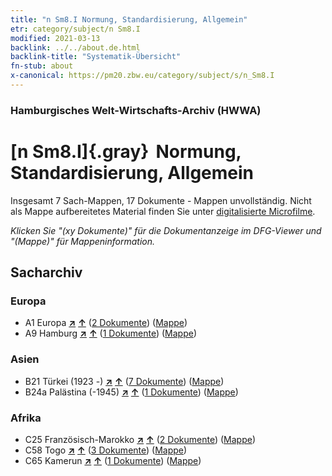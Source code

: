 ```yaml
---
title: "n Sm8.I Normung, Standardisierung, Allgemein"
etr: category/subject/n Sm8.I
modified: 2021-03-13
backlink: ../../about.de.html
backlink-title: "Systematik-Übersicht"
fn-stub: about
x-canonical: https://pm20.zbw.eu/category/subject/s/n_Sm8.I
---
```


### Hamburgisches Welt-Wirtschafts-Archiv (HWWA)
# [n Sm8.I]{.gray}&#8201; Normung, Standardisierung, Allgemein&#160; 




Insgesamt 7 Sach-Mappen, 17 Dokumente - Mappen unvollständig.
Nicht als Mappe aufbereitetes Material finden Sie unter [digitalisierte Microfilme](/film/h1_sh.de.html).

_Klicken Sie "(xy Dokumente)" für die Dokumentanzeige im DFG-Viewer und "(Mappe)" für Mappeninformation._

## Sacharchiv




### Europa

- A1 Europa [**&nearr;**](../../../geo/i/140892/about.de.html "Europa (alle Mappen)") [**&uarr;**](../../../geo/about.de.html#A1 "Ländersystematik") (<a href="https://pm20.zbw.eu/dfgview/sh/140892,145790" title="über: Europa : Normung, Standardisierung, Allgemein" target="_blank">2 Dokumente</a>) ([Mappe](../../../../folder/sh/1408xx/140892/1457xx/145790/about.de.html))
- A9 Hamburg [**&nearr;**](../../../geo/i/140905/about.de.html "Hamburg (alle Mappen)") [**&uarr;**](../../../geo/about.de.html#A9 "Ländersystematik") (<a href="https://pm20.zbw.eu/dfgview/sh/140905,145790" title="über: Hamburg : Normung, Standardisierung, Allgemein" target="_blank">1 Dokumente</a>) ([Mappe](../../../../folder/sh/1409xx/140905/1457xx/145790/about.de.html))

### Asien

- B21 Türkei (1923 -) [**&nearr;**](../../../geo/i/141111/about.de.html "Türkei (1923 -) (alle Mappen)") [**&uarr;**](../../../geo/about.de.html#B21 "Ländersystematik") (<a href="https://pm20.zbw.eu/dfgview/sh/141111,145790" title="über: Türkei (1923 -) : Normung, Standardisierung, Allgemein" target="_blank">7 Dokumente</a>) ([Mappe](../../../../folder/sh/1411xx/141111/1457xx/145790/about.de.html))
- B24a Palästina (-1945) [**&nearr;**](../../../geo/i/141115/about.de.html "Palästina (-1945) (alle Mappen)") [**&uarr;**](../../../geo/about.de.html#B24a "Ländersystematik") (<a href="https://pm20.zbw.eu/dfgview/sh/141115,145790" title="über: Palästina (-1945) : Normung, Standardisierung, Allgemein" target="_blank">1 Dokumente</a>) ([Mappe](../../../../folder/sh/1411xx/141115/1457xx/145790/about.de.html))

### Afrika

- C25 Französisch-Marokko [**&nearr;**](../../../geo/i/141358/about.de.html "Französisch-Marokko (alle Mappen)") [**&uarr;**](../../../geo/about.de.html#C25 "Ländersystematik") (<a href="https://pm20.zbw.eu/dfgview/sh/141358,145790" title="über: Französisch-Marokko : Normung, Standardisierung, Allgemein" target="_blank">2 Dokumente</a>) ([Mappe](../../../../folder/sh/1413xx/141358/1457xx/145790/about.de.html))
- C58 Togo [**&nearr;**](../../../geo/i/141408/about.de.html "Togo (alle Mappen)") [**&uarr;**](../../../geo/about.de.html#C58 "Ländersystematik") (<a href="https://pm20.zbw.eu/dfgview/sh/141408,145790" title="über: Togo : Normung, Standardisierung, Allgemein" target="_blank">3 Dokumente</a>) ([Mappe](../../../../folder/sh/1414xx/141408/1457xx/145790/about.de.html))
- C65 Kamerun [**&nearr;**](../../../geo/i/141410/about.de.html "Kamerun (alle Mappen)") [**&uarr;**](../../../geo/about.de.html#C65 "Ländersystematik") (<a href="https://pm20.zbw.eu/dfgview/sh/141410,145790" title="über: Kamerun : Normung, Standardisierung, Allgemein" target="_blank">1 Dokumente</a>) ([Mappe](../../../../folder/sh/1414xx/141410/1457xx/145790/about.de.html))


